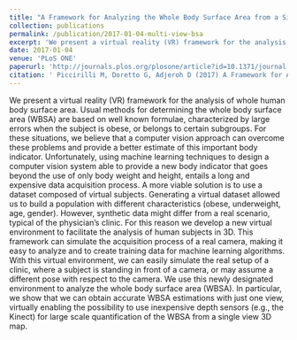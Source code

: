 ```yaml
---
title: "A Framework for Analyzing the Whole Body Surface Area from a Single View"
collection: publications
permalink: /publication/2017-01-04-multi-view-bsa
excerpt: 'We present a virtual reality (VR) framework for the analysis of whole human body surface area.'
date: 2017-01-04
venue: 'PLoS ONE'
paperurl: 'http://journals.plos.org/plosone/article?id=10.1371/journal.pone.0166749'
citation: ' Piccirilli M, Doretto G, Adjeroh D (2017) A Framework for Analyzing the Whole Body Surface Area from a Single View. PLoS ONE 12(1): e0166749. https://doi.org/10.1371/journal.pone.0166749'
---
```


We present a virtual reality (VR) framework for the analysis of whole human body surface area. Usual methods for determining the whole body surface area (WBSA) are based on well known formulae, characterized by large errors when the subject is obese, or belongs to certain subgroups. For these situations, we believe that a computer vision approach can overcome these problems and provide a better estimate of this important body indicator. Unfortunately, using machine learning techniques to design a computer vision system able to provide a new body indicator that goes beyond the use of only body weight and height, entails a long and expensive data acquisition process. A more viable solution is to use a dataset composed of virtual subjects. Generating a virtual dataset allowed us to build a population with different characteristics (obese, underweight, age, gender). However, synthetic data might differ from a real scenario, typical of the physician’s clinic. For this reason we develop a new virtual environment to facilitate the analysis of human subjects in 3D. This framework can simulate the acquisition process of a real camera, making it easy to analyze and to create training data for machine learning algorithms. With this virtual environment, we can easily simulate the real setup of a clinic, where a subject is standing in front of a camera, or may assume a different pose with respect to the camera. We use this newly designated environment to analyze the whole body surface area (WBSA). In particular, we show that we can obtain accurate WBSA estimations with just one view, virtually enabling the possibility to use inexpensive depth sensors (e.g., the Kinect) for large scale quantification of the WBSA from a single view 3D map.
